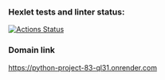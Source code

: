 ### Hexlet tests and linter status:
[![Actions Status](https://github.com/mi-sanity/python-project-83/actions/workflows/hexlet-check.yml/badge.svg)](https://github.com/mi-sanity/python-project-83/actions)

### Domain link
https://python-project-83-ql31.onrender.com
